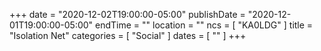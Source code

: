 +++
date = "2020-12-02T19:00:00-05:00"
publishDate = "2020-12-01T19:00:00-05:00"
endTime = ""
location = ""
ncs = [ "KA0LDG" ]
title = "Isolation Net"
categories = [ "Social" ]
dates = [ "" ]
+++
